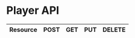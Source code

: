 # Player API

| Resource               	| POST                                	| GET                             	| PUT 	| DELETE 	|
|------------------------	|-------------------------------------	|---------------------------------	|-----	|--------	|
